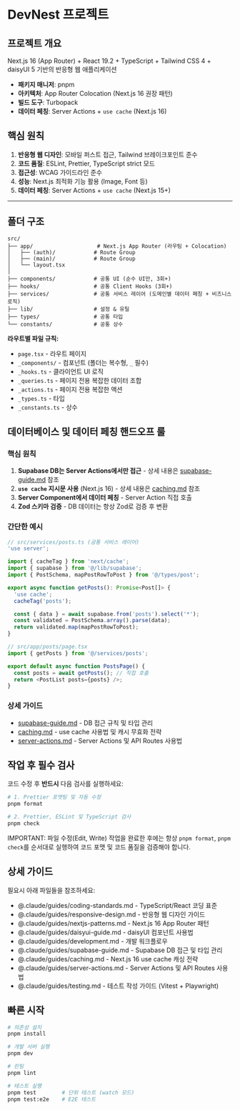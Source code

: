 # DevNest 프로젝트

## 프로젝트 개요

Next.js 16 (App Router) + React 19.2 + TypeScript + Tailwind CSS 4 + daisyUI 5 기반의 반응형 웹 애플리케이션

- **패키지 매니저**: pnpm
- **아키텍처**: App Router Colocation (Next.js 16 권장 패턴)
- **빌드 도구**: Turbopack
- **데이터 페칭**: Server Actions + `use cache` (Next.js 16)

## 핵심 원칙

1. **반응형 웹 디자인**: 모바일 퍼스트 접근, Tailwind 브레이크포인트 준수
2. **코드 품질**: ESLint, Prettier, TypeScript strict 모드
3. **접근성**: WCAG 가이드라인 준수
4. **성능**: Next.js 최적화 기능 활용 (Image, Font 등)
5. **데이터 페칭**: Server Actions + `use cache` (Next.js 15+)

---

## 폴더 구조

```
src/
├── app/                    # Next.js App Router (라우팅 + Colocation)
│   ├── (auth)/            # Route Group
│   ├── (main)/            # Route Group
│   └── layout.tsx
│
├── components/            # 공통 UI (순수 UI만, 3회+)
├── hooks/                 # 공통 Client Hooks (3회+)
├── services/              # 공통 서비스 레이어 (도메인별 데이터 페칭 + 비즈니스 로직)
├── lib/                   # 설정 & 유틸
├── types/                 # 공통 타입
└── constants/             # 공통 상수
```

**라우트별 파일 규칙:**

- `page.tsx` - 라우트 페이지
- `_components/` - 컴포넌트 (폴더는 복수형, `_` 필수)
- `_hooks.ts` - 클라이언트 UI 로직
- `_queries.ts` - 페이지 전용 복잡한 데이터 조합
- `_actions.ts` - 페이지 전용 복잡한 액션
- `_types.ts` - 타입
- `_constants.ts` - 상수

## 데이터베이스 및 데이터 페칭 핸드오프 룰

### 핵심 원칙

1. **Supabase DB는 Server Actions에서만 접근** - 상세 내용은 [supabase-guide.md](.claude/guides/supabase-guide.md) 참조
2. **`use cache` 지시문 사용** (Next.js 16) - 상세 내용은 [caching.md](.claude/guides/caching.md) 참조
3. **Server Component에서 데이터 페칭** - Server Action 직접 호출
4. **Zod 스키마 검증** - DB 데이터는 항상 Zod로 검증 후 변환

### 간단한 예시

```typescript
// src/services/posts.ts (공통 서비스 레이어)
'use server';

import { cacheTag } from 'next/cache';
import { supabase } from '@/lib/supabase';
import { PostSchema, mapPostRowToPost } from '@/types/post';

export async function getPosts(): Promise<Post[]> {
  'use cache';
  cacheTag('posts');

  const { data } = await supabase.from('posts').select('*');
  const validated = PostSchema.array().parse(data);
  return validated.map(mapPostRowToPost);
}
```

```typescript
// src/app/posts/page.tsx
import { getPosts } from '@/services/posts';

export default async function PostsPage() {
  const posts = await getPosts(); // 직접 호출
  return <PostList posts={posts} />;
}
```

### 상세 가이드

- [supabase-guide.md](.claude/guides/supabase-guide.md) - DB 접근 규칙 및 타입 관리
- [caching.md](.claude/guides/caching.md) - use cache 사용법 및 캐시 무효화 전략
- [server-actions.md](.claude/guides/server-actions.md) - Server Actions 및 API Routes 사용법

## 작업 후 필수 검사

코드 수정 후 **반드시** 다음 검사를 실행하세요:

```bash
# 1. Prettier 포맷팅 및 자동 수정
pnpm format

# 2. Prettier, ESLint 및 TypeScript 검사
pnpm check
```

IMPORTANT: 파일 수정(Edit, Write) 작업을 완료한 후에는 항상 `pnpm format`, `pnpm check`를 순서대로 실행하여 코드 포맷 및 코드 품질을 검증해야 합니다.

## 상세 가이드

필요시 아래 파일들을 참조하세요:

- @.claude/guides/coding-standards.md - TypeScript/React 코딩 표준
- @.claude/guides/responsive-design.md - 반응형 웹 디자인 가이드
- @.claude/guides/nextjs-patterns.md - Next.js 16 App Router 패턴
- @.claude/guides/daisyui-guide.md - daisyUI 컴포넌트 사용법
- @.claude/guides/development.md - 개발 워크플로우
- @.claude/guides/supabase-guide.md - Supabase DB 접근 및 타입 관리
- @.claude/guides/caching.md - Next.js 16 use cache 캐싱 전략
- @.claude/guides/server-actions.md - Server Actions 및 API Routes 사용법
- @.claude/guides/testing.md - 테스트 작성 가이드 (Vitest + Playwright)

## 빠른 시작

```bash
# 의존성 설치
pnpm install

# 개발 서버 실행
pnpm dev

# 린팅
pnpm lint

# 테스트 실행
pnpm test        # 단위 테스트 (watch 모드)
pnpm test:e2e    # E2E 테스트
```
